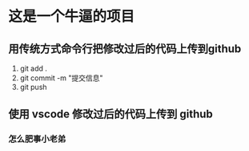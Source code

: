 # 这是一个牛逼的项目

## 用传统方式命令行把修改过后的代码上传到github
1. git add .
2. git commit -m "提交信息"
3. git push

## 使用 vscode 修改过后的代码上传到 github

### 怎么肥事小老弟